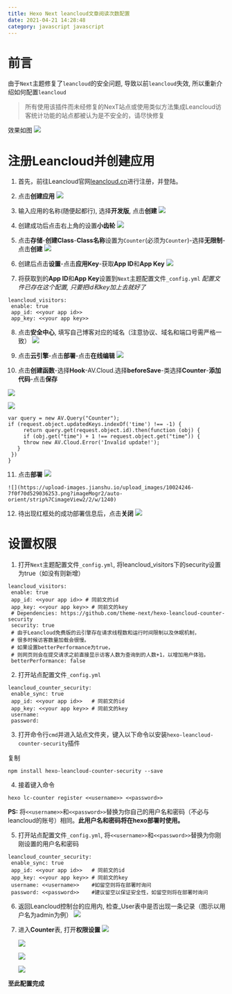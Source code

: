 ```yaml
---
title: Hexo Next leancloud文章阅读次数配置
date: 2021-04-21 14:28:48
category: javascript javascript
---
```

# 前言

由于`Next`主题修复了`leancloud`的安全问题, 导致以前`leancloud`失效, 所以重新介绍如何配置`leancloud`

> 所有使用该插件而未经修复的NexT站点或使用类似方法集成Leancloud访客统计功能的站点都被认为是不安全的，请尽快修复

效果如图
![](https://upload-images.jianshu.io/upload_images/10024246-4c34cbaf05fa0929.png?imageMogr2/auto-orient/strip%7CimageView2/2/w/1240)

# 注册Leancloud并创建应用

1.  首先，前往Leancloud官网[leancloud.cn](https://leancloud.cn/dashboard/login.html#/signup)进行注册，并登陆。

2.  点击**创建应用**
    ![](https://upload-images.jianshu.io/upload_images/10024246-89aca6e79e05f569.png?imageMogr2/auto-orient/strip%7CimageView2/2/w/1240)

3.  输入应用的名称(随便起都行), 选择**开发版**, 点击**创建**
    ![](https://upload-images.jianshu.io/upload_images/10024246-097016813d541b77.png?imageMogr2/auto-orient/strip%7CimageView2/2/w/1240)

4.  创建成功后点击右上角的设置**小齿轮**
    ![](https://upload-images.jianshu.io/upload_images/10024246-3db198f1151cdcbf.png?imageMogr2/auto-orient/strip%7CimageView2/2/w/1240)

5.  点击**存储**-**创建Class**-**Class名称**设置为`Counter`(必须为`Counter`)-选择**无限制**-点击**创建**
    ![](https://upload-images.jianshu.io/upload_images/10024246-432bb8b837df5c25.png?imageMogr2/auto-orient/strip%7CimageView2/2/w/1240)

6.  创建后点击**设置**-点击**应用Key**-获取**App ID**和**App Key**
    ![](https://upload-images.jianshu.io/upload_images/10024246-9535fa3e0ed7959c.png?imageMogr2/auto-orient/strip%7CimageView2/2/w/1240)

7.  将获取到的**App ID**和**App Key**设置到`Next`主题配置文件`_config.yml`
    *配置文件已存在这个配置, 只要把id和key加上去就好了*
```
leancloud_visitors:
 enable: true
 app_id: <<your app id>>
 app_key: <<your app key>>
```

8.  点击**安全中心**, 填写自己博客对应的域名（注意协议、域名和端口号需严格一致）
    ![](https://upload-images.jianshu.io/upload_images/10024246-0a2fe8df57f0f3c6.png?imageMogr2/auto-orient/strip%7CimageView2/2/w/1240)

9.  点击**云引擎**-点击**部署**-点击**在线编辑**
    ![](https://upload-images.jianshu.io/upload_images/10024246-e403d7af8cb3c367.png?imageMogr2/auto-orient/strip%7CimageView2/2/w/1240)

10.  点击**创建函数**-选择**Hook**-AV.Cloud.选择**beforeSave**-类选择**Counter**-**添加代码**-点击**保存**

![](https://upload-images.jianshu.io/upload_images/10024246-fd6294350d1575b8.png?imageMogr2/auto-orient/strip%7CimageView2/2/w/1240)

![](https://upload-images.jianshu.io/upload_images/10024246-e68e0a9d45123d5a.png?imageMogr2/auto-orient/strip%7CimageView2/2/w/1240)
```
var query = new AV.Query("Counter");
if (request.object.updatedKeys.indexOf('time') !== -1) {
     return query.get(request.object.id).then(function (obj) {
     if (obj.get("time") + 1 !== request.object.get("time")) {
     throw new AV.Cloud.Error('Invalid update!');
   }
 })
}
```
11.  点击**部署**
    ![](https://upload-images.jianshu.io/upload_images/10024246-6f2cb6e065606ee4.png?imageMogr2/auto-orient/strip%7CimageView2/2/w/1240)

    ![](https://upload-images.jianshu.io/upload_images/10024246-7f0f70d529036253.png?imageMogr2/auto-orient/strip%7CimageView2/2/w/1240)

12.  待出现红框处的成功部署信息后，点击**关闭**
    ![](https://upload-images.jianshu.io/upload_images/10024246-74bb624ee196b414.png?imageMogr2/auto-orient/strip%7CimageView2/2/w/1240)

# 设置权限

1.  打开`Next`主题配置文件`_config.yml`, 将leancloud_visitors下的security设置为true（如没有则新增）

```
leancloud_visitors:
 enable: true
 app_id: <<your app id>> # 同前文的id
 app_key: <<your app key>> # 同前文的key
 # Dependencies: https://github.com/theme-next/hexo-leancloud-counter-security
 security: true
 # 由于Leancloud免费版的云引擎存在请求线程数和运行时间限制以及休眠机制，
 # 很多时候访客数量加载会很慢。
 # 如果设置betterPerformance为true，
 # 则网页则会在提交请求之前直接显示访客人数为查询到的人数+1，以增加用户体验。
 betterPerformance: false
```

2.  打开站点配置文件`_config.yml`
```
leancloud_counter_security:
 enable_sync: true
 app_id: <<your app id>>   # 同前文的id
 app_key: <<your app key>> # 同前文的key
 username: 
 password:
```

3.  打开命令行`cmd`并进入站点文件夹，键入以下命令以安装`hexo-leancloud-counter-security`插件

复制 

```
npm install hexo-leancloud-counter-security --save
```

4.  接着键入命令
```
hexo lc-counter register <<username>> <<password>>
```

**PS:** 将`<<username>>`和`<<password>>`替换为你自己的用户名和密码（不必与leancloud的账号）相同。**此用户名和密码将在hexo部署时使用。**

5.  打开站点配置文件`_config.yml`, 将`<<username>>`和`<<password>>`替换为你刚刚设置的用户名和密码

```
leancloud_counter_security:
 enable_sync: true
 app_id: <<your app id>>   # 同前文的id
 app_key: <<your app key>> # 同前文的key
 username: <<username>>    #如留空则将在部署时询问
 password: <<password>>    #建议留空以保证安全性，如留空则将在部署时询问
```

6.  返回Leancloud控制台的应用内, 检查_User表中是否出现一条记录（图示以用户名为admin为例）
    ![](https://upload-images.jianshu.io/upload_images/10024246-999c5edc89f7b563.png?imageMogr2/auto-orient/strip%7CimageView2/2/w/1240)

7.  进入**Counter**表, 打开**权限设置**
    ![](https://upload-images.jianshu.io/upload_images/10024246-787b5c61ae91e7f2.png?imageMogr2/auto-orient/strip%7CimageView2/2/w/1240)

    ![](https://upload-images.jianshu.io/upload_images/10024246-37f02ef456350fe9.png?imageMogr2/auto-orient/strip%7CimageView2/2/w/1240)

    ![](https://upload-images.jianshu.io/upload_images/10024246-65c41acaf06d5c02.png?imageMogr2/auto-orient/strip%7CimageView2/2/w/1240)

    ![](https://upload-images.jianshu.io/upload_images/10024246-7f8593a5f8c45141.png?imageMogr2/auto-orient/strip%7CimageView2/2/w/1240)

**至此配置完成**

